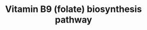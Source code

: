 ---
annotations:
- id: PW:0000140
  parent: regulatory pathway
  type: Pathway Ontology
  value: folate metabolic pathway
- id: PW:0000140
  parent: regulatory pathway
  type: Pathway Ontology
  value: folate metabolic pathway
- id: CL:0000610
  type: Cell Type Ontology
  value: obsolete plant cell
authors:
- Pjaiswal
- SvetaG
- MaintBot
- Egonw
- Khanspers
- Mkutmon
description: Tetrahydrofolate (THF) acts as a carrier for one-carbon units and, less
  often, as an electron donor. THF contains pterin, p-aminobenzoate, and glutamate
  moieties. The pterin is made in the cytosol from GTP, p-aminobenzoate is made from
  chorismate in plastids, and the two are coupled together in mitochondria to give
  dihydropteroate.  Glutamylation and reduction steps in mitochondria then yield THF
  (Hanson and Gregory, 2011; Ravanel et al., 2011).  THF and its one-carbon derivatives
  (collectively termed folates) occur mainly as polyglutamates; these have a short
  polyglutamyl tail that can be added in mitochondria, plastids, or cytosol.  Folate
  polyglutamates can be imported into vacuoles, where the polyglutamyl tail can be
  removed by γ-glutamylhydrolase. p-Aminobenzoate can be converted to its glucose
  ester in the cytosol, and imported into vacuoles.
last-edited: 2017-10-05
organisms:
- Zea mays
redirect_from:
- /index.php/Pathway:WP2353
- /instance/WP2353
- /instance/WP2353_r94733
revision: r94733
schema-jsonld:
- '@context': https://schema.org/
  '@id': https://wikipathways.github.io/pathways/WP2353.html
  '@type': Dataset
  creator:
    '@type': Organization
    name: WikiPathways
  description: Tetrahydrofolate (THF) acts as a carrier for one-carbon units and,
    less often, as an electron donor. THF contains pterin, p-aminobenzoate, and glutamate
    moieties. The pterin is made in the cytosol from GTP, p-aminobenzoate is made
    from chorismate in plastids, and the two are coupled together in mitochondria
    to give dihydropteroate.  Glutamylation and reduction steps in mitochondria then
    yield THF (Hanson and Gregory, 2011; Ravanel et al., 2011).  THF and its one-carbon
    derivatives (collectively termed folates) occur mainly as polyglutamates; these
    have a short polyglutamyl tail that can be added in mitochondria, plastids, or
    cytosol.  Folate polyglutamates can be imported into vacuoles, where the polyglutamyl
    tail can be removed by γ-glutamylhydrolase. p-Aminobenzoate can be converted to
    its glucose ester in the cytosol, and imported into vacuoles.
  keywords:
  - 1.5.1.3
  - 2.5.1.15
  - 2.6.1.85
  - 2.7.6.3
  - 3.4.19.9
  - 3.5.4.16
  - 3.6.1.n4
  - 4.1.2.25
  - 4.1.3.38
  - 6.3.2.12
  - 6.3.2.17
  - ATP
  - GRMZM2G005990
  - GRMZM2G015588
  - GRMZM2G027603
  - GRMZM2G062420
  - GRMZM2G069596
  - GRMZM2G072608
  - GRMZM2G073429
  - GRMZM2G084181
  - GRMZM2G087103
  - GRMZM2G095579
  - GRMZM2G095806
  - GRMZM2G095955
  - GRMZM2G106376
  - GRMZM2G139880
  - GRMZM2G169481
  - GRMZM2G304915
  - GRMZM2G344993
  - GRMZM2G363554
  - GRMZM2G393334
  - GRMZM2G416386
  - GRMZM2G421493
  - GRMZM2G469469
  - GRMZM5G840435
  - GRMZM5G869779
  - dihydrofolate
  - folate polyglutamate
  - glutamate
  - glycolaldehyde
  - tetrahydrofolate
  license: CC0
  name: Vitamin B9 (folate) biosynthesis pathway
seo: CreativeWork
title: Vitamin B9 (folate) biosynthesis pathway
wpid: WP2353
---